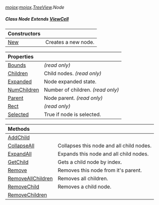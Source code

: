 _[mojox](../../modules/mojox/mojox-module.md):[mojox](../../modules/mojox/mojox-module.md).[TreeView](../../modules/mojox/mojox-treeview.md).Node_
##### Class Node Extends [ViewCell](../../modules/mojox/mojox-viewcell.md)

| Constructors | |
|:---|:---|
| [New](mojox-treeview-node-new.md) | Creates a new node. |

| Properties | |
|:---|:---|
| [Bounds](mojox-treeview-node-bounds.md) |  _(read only)_ |
| [Children](mojox-treeview-node-children.md) | Child nodes. _(read only)_ |
| [Expanded](mojox-treeview-node-expanded.md) | Node expanded state. |
| [NumChildren](mojox-treeview-node-numchildren.md) | Number of children. _(read only)_ |
| [Parent](mojox-treeview-node-parent.md) | Node parent. _(read only)_ |
| [Rect](mojox-treeview-node-rect.md) |  _(read only)_ |
| [Selected](mojox-treeview-node-selected.md) | True if node is selected. |

| Methods | |
|:---|:---|
| [AddChild](mojox-treeview-node-addchild.md) |  |
| [CollapseAll](mojox-treeview-node-collapseall.md) | Collapses this node and all child nodes. |
| [ExpandAll](mojox-treeview-node-expandall.md) | Expands this node and all child nodes. |
| [GetChild](mojox-treeview-node-getchild.md) | Gets a child node by index. |
| [Remove](mojox-treeview-node-remove.md) | Removes this node from it's parent. |
| [RemoveAllChildren](mojox-treeview-node-removeallchildren.md) | Removes all children. |
| [RemoveChild](mojox-treeview-node-removechild.md) | Removes a child node. |
| [RemoveChildren](mojox-treeview-node-removechildren.md) |  |
